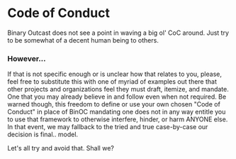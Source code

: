 # Code of Conduct

Binary Outcast does not see a point in waving a big ol' CoC around. Just try to be somewhat of a decent human being to others.

### However...
If that is not specific enough or is unclear how that relates to you, please, feel free to substitute this with one of myriad of examples out there that other projects and organizations feel they must draft, itemize, and mandate. One that you may already believe in and follow even when not required. Be warned though, this freedom to define or use your own chosen "Code of Conduct" in place of BinOC mandating one does not in any way entitle you to use that framework to otherwise interfere, hinder, or harm ANYONE else. In that event, we may fallback to the tried and true case-by-case our decision is final.. model.

Let's all try and avoid that. Shall we?
